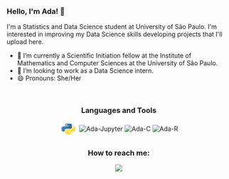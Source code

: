 ### Hello, I'm Ada! 👋

I'm a Statistics and Data Science student at University of São Paulo. I'm interested in improving my Data Science skills developing projects that I'll upload here.

- 🔭 I’m currently a Scientific Initiation fellow at the Institute of Mathematics and Computer Sciences at the University of São Paulo.
- 👯 I’m looking to work as a Data Science intern.
- 😄 Pronouns: She/Her

<div style="display: inline_block"><br>

<div align="center">
  <h3>Languages and Tools</h3>
</div>
<div align="center">
  <img align="center" alt="Ada-Python" height="30" width="40" src="https://raw.githubusercontent.com/devicons/devicon/master/icons/python/python-original.svg">
  <img align="center" alt="Ada-Jupyter" height="30" width="40" src="https://cdn.jsdelivr.net/gh/devicons/devicon/icons/jupyter/jupyter-original-wordmark.svg" />
  <img align="center" alt="Ada-C" height="30" width="40" src="https://cdn.jsdelivr.net/gh/devicons/devicon/icons/c/c-original.svg" />
  <img align="center" alt="Ada-R" height="30" width="40" src="https://www.r-project.org/Rlogo.png" />

</div>

##
<div align="center">
  <h3>How to reach me:</h3>
</div>
<div align="center"> 
  <a href="https://www.linkedin.com/in/ada-maris/" target="_blank"><img src="https://img.shields.io/badge/-LinkedIn-%230077B5?style=for-the-badge&logo=linkedin&logoColor=white" target="_blank"></a>
  
</div>
